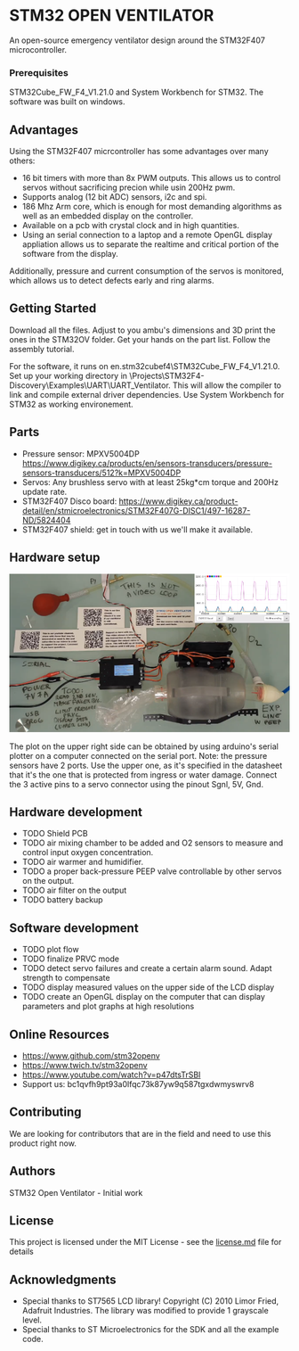 # STM32 OPEN VENTILATOR

An open-source emergency ventilator design around the STM32F407 microcontroller. 

### Prerequisites

STM32Cube_FW_F4_V1.21.0 and System Workbench for STM32. The software was built on windows.

## Advantages

Using the STM32F407 micrcontroller has some advantages over many others:

* 16 bit timers with more than 8x PWM outputs. This allows us to control servos without sacrificing precion while usin 200Hz pwm.
* Supports analog (12 bit ADC) sensors, i2c and spi.
* 186 Mhz Arm core, which is enough for most demanding algorithms as well as an embedded display on the controller.
* Available on a pcb with crystal clock and in high quantities.
* Using an serial connection to a laptop and a remote OpenGL display appliation allows us to separate the realtime and critical portion of the software from the display.

Additionally, pressure and current consumption of the servos is monitored, which allows us to detect defects early and ring alarms.

## Getting Started

Download all the files. Adjust to you ambu's dimensions and 3D print the ones in the STM32OV folder. Get your hands on the part list. Follow the assembly tutorial.

For the software, it runs on en.stm32cubef4\STM32Cube_FW_F4_V1.21.0. Set up your working directory in \Projects\STM32F4-Discovery\Examples\UART\UART_Ventilator. This will allow the compiler to link and compile external driver dependencies. Use System Workbench for STM32 as working environement.

## Parts
 
* Pressure sensor: MPXV5004DP https://www.digikey.ca/products/en/sensors-transducers/pressure-sensors-transducers/512?k=MPXV5004DP
* Servos: Any brushless servo with at least 25kg*cm torque and 200Hz update rate. 
* STM32F407 Disco board: https://www.digikey.ca/product-detail/en/stmicroelectronics/STM32F407G-DISC1/497-16287-ND/5824404
* STM32F407 shield: get in touch with us we'll make it available.

## Hardware setup 

![GitHub Logo](/images/ventilator_setup.png)

The plot on the upper right side can be obtained by using arduino's serial plotter on a computer connected on the serial port.
Note: the pressure sensors have 2 ports. Use the upper one, as it's specified in the datasheet that it's the one that is protected from ingress or water damage. Connect the 3 active pins to a servo connector using the pinout Sgnl, 5V, Gnd.

## Hardware development

* TODO Shield PCB
* TODO air mixing chamber to be added and O2 sensors to measure and control input oxygen concentration.
* TODO air warmer and humidifier.
* TODO a proper back-pressure PEEP valve controllable by other servos on the output.
* TODO air filter on the output
* TODO battery backup

## Software development

* TODO plot flow
* TODO finalize PRVC mode
* TODO detect servo failures and create a certain alarm sound. Adapt strength to compensate
* TODO display measured values on the upper side of the LCD display
* TODO create an OpenGL display on the computer that can display parameters and plot graphs at high resolutions

## Online Resources
* https://www.github.com/stm32openv
* https://www.twich.tv/stm32openv
* https://www.youtube.com/watch?v=p47dtsTrSBI
* Support us: bc1qvfh9pt93a0lfqc73k87yw9q587tgxdwmyswrv8

## Contributing

We are looking for contributors that are in the field and need to use this product right now.

## Authors

STM32 Open Ventilator - Initial work

## License

This project is licensed under the MIT License - see the [license.md](license.md) file for details

## Acknowledgments

* Special thanks to ST7565 LCD library! Copyright (C) 2010 Limor Fried, Adafruit Industries. The library was modified to provide 1 grayscale level.
* Special thanks to ST Microelectronics for the SDK and all the example code.

